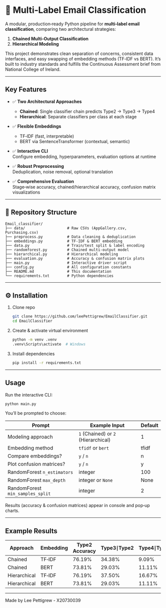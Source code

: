 # 📧 Multi‑Label Email Classification

A modular, production‑ready Python pipeline for **multi‑label email classification**, comparing two architectural strategies:

1. **Chained Multi‑Output Classification**  
2. **Hierarchical Modeling**

This project demonstrates clean separation of concerns, consistent data interfaces, and easy swapping of embedding methods (TF‑IDF vs BERT). It’s built to industry standards and fulfills the Continuous Assessment brief from National College of Ireland.

---

##  Key Features

- ✅ **Two Architectural Approaches**  
  - **Chained**: Single classifier chain predicts Type2 → Type3 → Type4  
  - **Hierarchical**: Separate classifiers per class at each stage  

- ✅ **Flexible Embeddings**  
  - TF‑IDF (fast, interpretable)  
  - BERT via SentenceTransformer (contextual, semantic)

- ✅ **Interactive CLI**  
  Configure embedding, hyperparameters, evaluation options at runtime

- ✅ **Robust Preprocessing**  
  Deduplication, noise removal, optional translation

- ✅ **Comprehensive Evaluation**  
  Stage‑wise accuracy, chained/hierarchical accuracy, confusion matrix visualizations

---

## 📁 Repository Structure

```
Email_classifier/
├── data/                   # Raw CSVs (AppGallery.csv, Purchasing.csv)
├── preprocess.py           # Data cleaning & deduplication
├── embeddings.py           # TF‑IDF & BERT embedding
├── data.py                 # Train/test split & label encoding
├── randomforest.py         # Chained multi-output model
├── hierarchical.py         # Hierarchical modeling
├── evaluation.py           # Accuracy & confusion matrix plots
├── main.py                 # Interactive driver script
├── config.py               # All configuration constants
├── README.md               # This documentation
└── requirements.txt        # Python dependencies
```

---

## ⚙️ Installation

1. Clone repo  
   ```bash
   git clone https://github.com/leePettigrew/EmailClassifier.git
   cd EmailClassifier
   ```
2. Create & activate virtual environment  
   ```bash
   python -m venv .venv
   .venv\Scripts\activate  # Windows
   ```
3. Install dependencies  
   ```bash
   pip install -r requirements.txt
   ```

---

##  Usage

Run the interactive CLI:

```bash
python main.py
```

You’ll be prompted to choose:

| Prompt | Example Input | Default |
|--------|---------------|---------|
| Modeling approach | `1` (Chained) or `2` (Hierarchical) | 1 |
| Embedding method | `tfidf` or `bert` | tfidf |
| Compare embeddings? | `y` / `n` | n |
| Plot confusion matrices? | `y` / `n` | y |
| RandomForest `n_estimators` | integer | 100 |
| RandomForest `max_depth` | integer or `None` | None |
| RandomForest `min_samples_split` | integer | 2 |

Results (accuracy & confusion matrices) appear in console and pop‑up charts.

---

##  Example Results

| Approach | Embedding | Type2 Accuracy | Type3∣Type2 | Type4∣Type2,3 | Overall Accuracy |
|----------|-----------|----------------|-------------|--------------|------------------|
| Chained  | TF‑IDF    | 76.19%         | 34.38%      | 9.09%        | 34.92%           |
| Chained  | BERT      | 73.81%         | 29.03%      | 11.11%       | 32.54%           |
| Hierarchical | TF‑IDF | 76.19%        | 37.50%      | 16.67%       | 36.51%           |
| Hierarchical | BERT   | 73.81%        | 29.03%      | 11.11%       | 32.54%           |

---
Made by Lee Pettigrew - X20730039